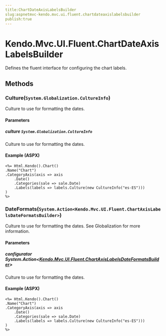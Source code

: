 ```yaml
---
title:ChartDateAxisLabelsBuilder
slug:aspnetmvc-kendo.mvc.ui.fluent.chartdateaxislabelsbuilder
publish:true
---
```


# Kendo.Mvc.UI.Fluent.ChartDateAxisLabelsBuilder
Defines the fluent interface for configuring the chart labels.



## Methods

### Culture(`System.Globalization.CultureInfo`)
Culture to use for formatting the dates.


#### Parameters

##### culture `System.Globalization.CultureInfo`
Culture to use for formatting the dates.




#### Example (ASPX)
    <%= Html.Kendo().Chart()
    .Name("Chart")
    .CategoryAxis(axis => axis
        .Date()
        .Categories(sale => sale.Date)
        .Labels(labels => labels.Culture(new CultureInfo("es-ES")))
    )
    %>


### DateFormats(`System.Action<Kendo.Mvc.UI.Fluent.ChartAxisLabelsDateFormatsBuilder>`)
Culture to use for formatting the dates.
            See Globalization
            for more information.


#### Parameters

##### configurator System.Action<[Kendo.Mvc.UI.Fluent.ChartAxisLabelsDateFormatsBuilder](/api/wrappers/aspnet-mvc/Kendo.Mvc.UI.Fluent/ChartAxisLabelsDateFormatsBuilder)>
Culture to use for formatting the dates.




#### Example (ASPX)
    <%= Html.Kendo().Chart()
    .Name("Chart")
    .CategoryAxis(axis => axis
        .Date()
        .Categories(sale => sale.Date)
        .Labels(labels => labels.Culture(new CultureInfo("es-ES")))
    )
    %>



 
